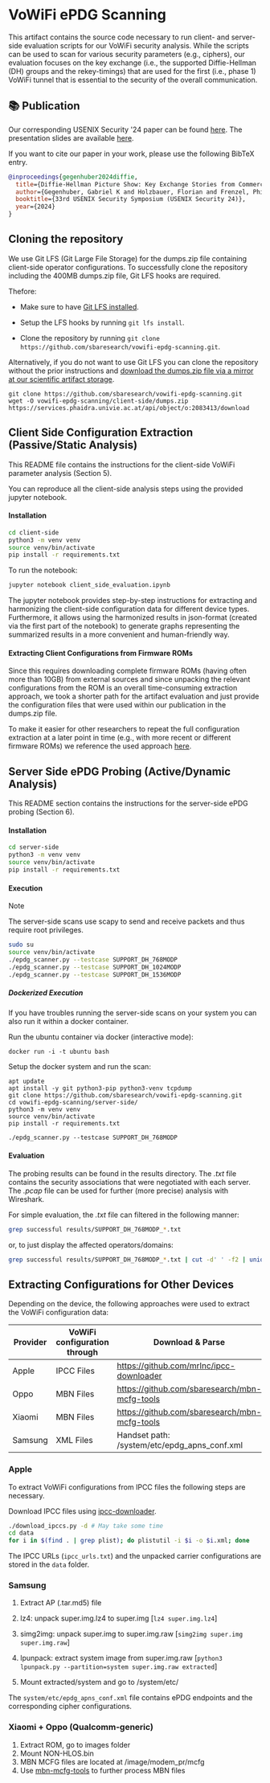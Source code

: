 # VoWiFi ePDG Scanning

This artifact contains the source code necessary to run client- and server-side evaluation scripts for our VoWiFi security analysis.
While the scripts can be used to scan for various security parameters (e.g., ciphers), our evaluation focuses on the key exchange (i.e., the supported Diffie-Hellman (DH) groups and the rekey-timings) that are used for the first (i.e., phase 1) VoWiFi tunnel that is essential to the security of the overall communication.


## 📚 Publication

Our corresponding USENIX Security '24 paper can be found [here](usenix-security-24/USENIX_Security_2024_Diffie_Hellman_Picture_Show_Key_Exchange_Stories_from_Commercial_VoWiFi_Deployments_PN.pdf).
The presentation slides are available [here](usenix-security-24/USENIX_Security_2024_Diffie_Hellman_Picture_Show_Slides.pdf).

If you want to cite our paper in your work, please use the following BibTeX entry.
```bibtex
@inproceedings{gegenhuber2024diffie,
  title={Diffie-Hellman Picture Show: Key Exchange Stories from Commercial VoWiFi Deployments},
  author={Gegenhuber, Gabriel K and Holzbauer, Florian and Frenzel, Philipp {\'E} and Weippl, Edgar and Dabrowski, Adrian},
  booktitle={33rd USENIX Security Symposium (USENIX Security 24)},
  year={2024}
}
```

## Cloning the repository

We use Git LFS (Git Large File Storage) for the dumps.zip file containing client-side operator configurations. To successfully clone the repository including the 400MB dumps.zip file, Git LFS hooks are required.

Thefore:

- Make sure to have [Git LFS installed](https://docs.github.com/en/repositories/working-with-files/managing-large-files/installing-git-large-file-storage).

- Setup the LFS hooks by running `git lfs install`.

- Clone the repository by running `git clone https://github.com/sbaresearch/vowifi-epdg-scanning.git`.

Alternatively, if you do not want to use Git LFS you can clone the repository without the prior instructions and [download the dumps.zip file via a mirror at our scientific artifact storage](https://phaidra.univie.ac.at/detail/o:2083413).

```
git clone https://github.com/sbaresearch/vowifi-epdg-scanning.git
wget -O vowifi-epdg-scanning/client-side/dumps.zip https://services.phaidra.univie.ac.at/api/object/o:2083413/download
```

## Client Side Configuration Extraction (Passive/Static Analysis)

This README file contains the instructions for the client-side VoWiFi parameter analysis (Section 5).

You can reproduce all the client-side analysis steps using the provided jupyter notebook.

#### Installation
```bash
cd client-side
python3 -m venv venv
source venv/bin/activate
pip install -r requirements.txt
```

To run the notebook:

```bash
jupyter notebook client_side_evaluation.ipynb
```

The jupyter notebook provides step-by-step instructions for extracting and harmonizing the client-side configuration data for different device types. Furthermore, it allows using the harmonized results in json-format (created via the first part of the notebook) to generate graphs representing the summarized results in a more convenient and human-friendly way.

#### Extracting Client Configurations from Firmware ROMs
Since this requires downloading complete firmware ROMs (having often more than 10GB) from external sources and since unpacking the relevant configurations from the ROM is an overall time-consuming extraction approach, we took a shorter path for the artifact evaluation and just provide the configuration files that were used within our publication in the dumps.zip file.

To make it easier for other researchers to repeat the full configuration extraction at a later point in time (e.g., with more recent or different firmware ROMs) we reference the used approach [here](#extracting-configurations-for-other-devices).


## Server Side ePDG Probing (Active/Dynamic Analysis)

This README section contains the instructions for the server-side ePDG probing (Section 6).

#### Installation

```bash
cd server-side
python3 -m venv venv
source venv/bin/activate
pip install -r requirements.txt
```

#### Execution

> [!NOTE]
> The server-side scans use scapy to send and receive packets and thus require root privileges.

```bash
sudo su
source venv/bin/activate
./epdg_scanner.py --testcase SUPPORT_DH_768MODP
./epdg_scanner.py --testcase SUPPORT_DH_1024MODP
./epdg_scanner.py --testcase SUPPORT_DH_1536MODP
```

##### Dockerized Execution

If you have troubles running the server-side scans on your system you can also run it within a docker container.

Run the ubuntu container via docker (interactive mode):

`docker run -i -t ubuntu bash`

Setup the docker system and run the scan:
```
apt update
apt install -y git python3-pip python3-venv tcpdump
git clone https://github.com/sbaresearch/vowifi-epdg-scanning.git
cd vowifi-epdg-scanning/server-side/
python3 -m venv venv
source venv/bin/activate
pip install -r requirements.txt

./epdg_scanner.py --testcase SUPPORT_DH_768MODP
```

#### Evaluation

The probing results can be found in the results directory.
The *.txt* file contains the security associations that were negotiated with each server.
The *.pcap* file can be used for further (more precise) analysis with Wireshark.

For simple evaluation, the *.txt* file can filtered in the following manner:

```bash
grep successful results/SUPPORT_DH_768MODP_*.txt
```

or, to just display the affected operators/domains:

```bash
grep successful results/SUPPORT_DH_768MODP_*.txt | cut -d' ' -f2 | uniq
```


## Extracting Configurations for Other Devices

Depending on the device, the following approaches were used to extract the VoWiFi configuration data:

| Provider | VoWiFi configuration through | Download & Parse                              |
| -------- | ---------------------------- | --------------------------------------------- |
| Apple    | IPCC Files                   | https://github.com/mrlnc/ipcc-downloader      |
| Oppo     | MBN Files                    | https://github.com/sbaresearch/mbn-mcfg-tools |
| Xiaomi   | MBN Files                    | https://github.com/sbaresearch/mbn-mcfg-tools |
| Samsung  | XML Files                    | Handset path: /system/etc/epdg_apns_conf.xml  |

### Apple

To extract VoWiFi configurations from IPCC files the following steps are necessary.

Download IPCC files using  [ipcc-downloader](https://github.com/mrlnc/ipcc-downloader).

``` bash
./download_ipccs.py -d # May take some time
cd data
for i in $(find . | grep plist); do plistutil -i $i -o $i.xml; done
```

The IPCC URLs (`ipcc_urls.txt`) and the unpacked carrier configurations are stored in the `data` folder.

### Samsung

1. Extract AP (.tar.md5) file

2. lz4: unpack super.img.lz4 to super.img [`lz4 super.img.lz4`]

3. simg2img: unpack super.img to super.img.raw [`simg2img super.img super.img.raw`]

4. lpunpack: extract system image from super.img.raw [`python3 lpunpack.py --partition=system super.img.raw extracted`]

5. Mount extracted/system and go to /system/etc/

The `system/etc/epdg_apns_conf.xml` file contains ePDG endpoints and the corresponding cipher configurations.


### Xiaomi + Oppo (Qualcomm-generic)

1. Extract ROM, go to images folder
2. Mount NON-HLOS.bin
3. MBN MCFG files are located at /image/modem_pr/mcfg
4. Use [mbn-mcfg-tools](https://github.com/sbaresearch/mbn-mcfg-tools) to further process MBN files